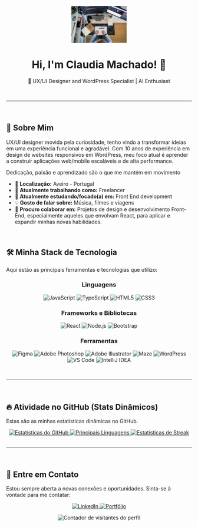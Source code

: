 <div align="center">
    <img src="Claudia-Machado-a-trabalhar-no-computador-e1708534441383.webp" alt="Sua Imagem de Perfil/GIF de Saudação" width="150" />
    <h1>Hi, I'm Claudia Machado! 👋</h1>
    <p>🚀 UX/UI Designer and WordPress Specialist | AI Enthusiast</p>
    
</div>

<br>

---

<br>

## 🔭 Sobre Mim

UX/UI designer movida pela curiosidade, tenho vindo a transformar ideias em uma experiência funcional e agradável. Com 10 anos de experiência em design de websites responsivos em WordPress, meu foco atual é aprender a construir aplicações web/mobile escaláveis e de alta performance.
<p>Dedicação, paixão e aprendizado são o que me mantém em movimento</p>

* 📍 **Localização:** Aveiro - Portugal
* 💼 **Atualmente trabalhando como:** Freelancer
* 🌱 **Atualmente estudando/focado(a) em:** Front End development
* 💡 **Gosto de falar sobre:** Música, filmes e viagens
* 🤝 **Procuro colaborar em:** Projetos de design e desenvolvimento Front-End, especialmente aqueles que envolvam React, para aplicar e expandir minhas novas habilidades.

<br>

## 🛠️ Minha Stack de Tecnologia

Aqui estão as principais ferramentas e tecnologias que utilizo:

<div align="center">
    <h3>Linguagens</h3>
    <p>
        <img src="https://img.shields.io/badge/JavaScript-F7DF1E?style=for-the-badge&logo=javascript&logoColor=black" alt="JavaScript"/>
        <img src="https://img.shields.io/badge/TypeScript-3178C6?style=for-the-badge&logo=typescript&logoColor=white" alt="TypeScript"/>
        <img src="https://img.shields.io/badge/HTML5-E34F26?style=for-the-badge&logo=html5&logoColor=white" alt="HTML5"/>
        <img src="https://img.shields.io/badge/CSS3-1572B6?style=for-the-badge&logo=css3&logoColor=white" alt="CSS3"/>
    </p>
    <h3>Frameworks e Bibliotecas</h3>
    <p>
        <img src="https://img.shields.io/badge/React-61DAFB?style=for-the-badge&logo=react&logoColor=black" alt="React"/>
        <img src="https://img.shields.io/badge/Node.js-339933?style=for-the-badge&logo=node.js&logoColor=white" alt="Node.js"/>
        <img src="https://img.shields.io/badge/Bootstrap-7952B3?style=for-the-badge&logo=bootstrap&logoColor=white" alt="Bootstrap"/>
    </p>
    <h3>Ferramentas</h3>
    <p>
        <img src="https://img.shields.io/badge/Figma-F24E1E?style=for-the-badge&logo=figma&logoColor=white" alt="Figma"/>
        <img src="https://img.shields.io/badge/Adobe_Photoshop-31A8FF?style=for-the-badge&logo=adobe-photoshop&logoColor=white" alt="Adobe Photoshop"/>            
        <img src="https://img.shields.io/badge/Adobe_Illustrator-FF9A00?style=for-the-badge&logo=adobe-illustrator&logoColor=white" alt="Adobe Illustrator"/>
        <img src="https://img.shields.io/badge/Maze-0568FD?style=for-the-badge&logo=maze&logoColor=white" alt="Maze"/>
        <img src="https://img.shields.io/badge/WordPress-21759B?style=for-the-badge&logo=wordpress&logoColor=white" alt="WordPress"/>
        <img src="https://img.shields.io/badge/VS_Code-007ACC?style=for-the-badge&logo=visual-studio-code&logoColor=white" alt="VS Code"/>
        <img src="https://img.shields.io/badge/IntelliJ_IDEA-007EFF?style=for-the-badge&logo=intellij-idea&logoColor=white" alt="IntelliJ IDEA"/>
    </p>
</div>

<br>

---

<br>

## 🔥 Atividade no GitHub (Stats Dinâmicos)

Estas são as minhas estatísticas dinâmicas no GitHub.

<div align="center">
    <a href="https://github.com/anuraghazra/github-readme-stats">
        <img src="https://github-readme-stats.vercel.app/api?username=claudiamachado27&show_icons=true&theme=nord&hide_border=false&count_private=true" alt="Estatísticas do GitHub" />
    </a>   
    <a href="https://github.com/anuraghazra/github-readme-stats">
        <img src="https://github-readme-stats.vercel.app/api/top-langs/?username=claudiamachado27&layout=compact&theme=nord&hide_border=false" alt="Principais Linguagens" />
    </a>
    <a href="https://github.com/DenverCoder1/github-readme-streak-stats">
        <img src="https://github-readme-streak-stats.maxamdeo.dev/?user=claudiamachado27&theme=nord&hide_border=false" alt="Estatísticas de Streak" />
    </a>
</div>

<br>

---

<br>

## 🔗 Entre em Contato

Estou sempre aberta a novas conexões e oportunidades. Sinta-se à vontade para me contatar:

<div align="center">
    <p>
        <a href="https://www.linkedin.com/in/claudiamachado27/" target="_blank">
            <img src="https://img.shields.io/badge/LinkedIn-0077B5?style=for-the-badge&logo=linkedin&logoColor=white" alt="LinkedIn"/>
        </a>
        <a href="https://claudiamachado.me" target="_blank">
            <img src="https://img.shields.io/badge/Portfolio-FF5722?style=for-the-badge&logo=ko-fi&logoColor=white" alt="Portfólio"/>
        </a>
    </p>
    <img src="https://profile-counter.glitch.me/claudiamachado27/count.svg" alt="Contador de visitantes do perfil">
</div>

